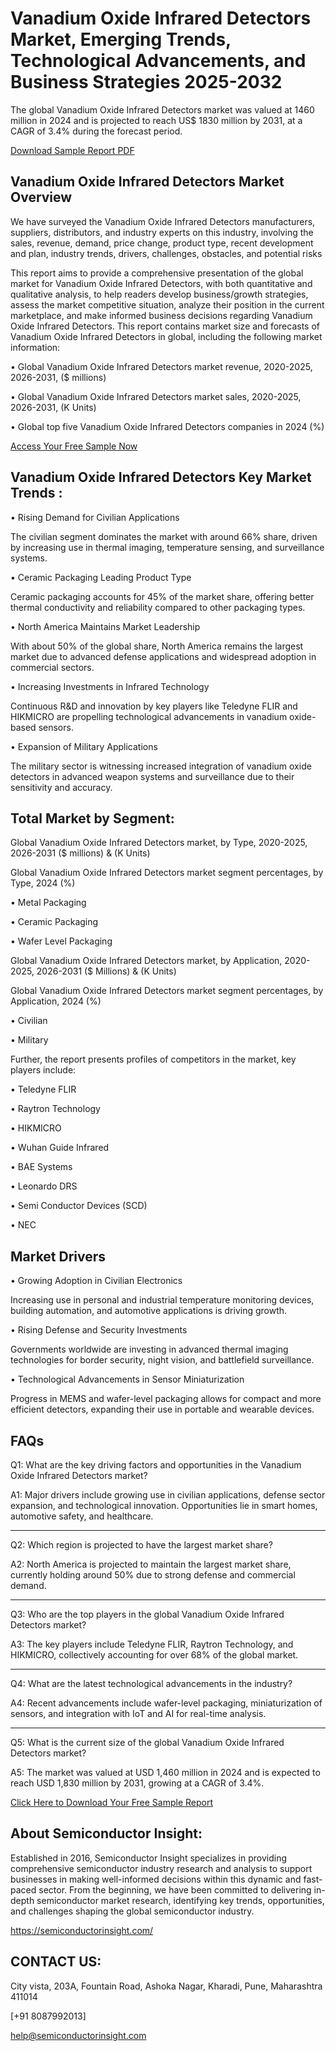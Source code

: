 <h1>Vanadium Oxide Infrared Detectors Market, Emerging Trends, Technological Advancements, and Business Strategies 2025-2032</h1>

The global Vanadium Oxide Infrared Detectors market was valued at 1460 million in 2024 and is projected to reach US$ 1830 million by 2031, at a CAGR of 3.4% during the forecast period.

[Download Sample Report PDF](https://semiconductorinsight.com/download-sample-report/?product_id=91068)

<h2>Vanadium Oxide Infrared Detectors Market Overview</h2>

We have surveyed the Vanadium Oxide Infrared Detectors manufacturers, suppliers, distributors, and industry experts on this industry, involving the sales, revenue, demand, price change, product type, recent development and plan, industry trends, drivers, challenges, obstacles, and potential risks

This report aims to provide a comprehensive presentation of the global market for Vanadium Oxide Infrared Detectors, with both quantitative and qualitative analysis, to help readers develop business/growth strategies, assess the market competitive situation, analyze their position in the current marketplace, and make informed business decisions regarding Vanadium Oxide Infrared Detectors. This report contains market size and forecasts of Vanadium Oxide Infrared Detectors in global, including the following market information:

•	Global Vanadium Oxide Infrared Detectors market revenue, 2020-2025, 2026-2031, ($ millions)

•	Global Vanadium Oxide Infrared Detectors market sales, 2020-2025, 2026-2031, (K Units)

•	Global top five Vanadium Oxide Infrared Detectors companies in 2024 (%)


[Access Your Free Sample Now](https://semiconductorinsight.com/report/vanadium-oxide-infrared-detectors-market/)

<h2>Vanadium Oxide Infrared Detectors Key Market Trends  :</h2>

•	Rising Demand for Civilian Applications

The civilian segment dominates the market with around 66% share, driven by increasing use in thermal imaging, temperature sensing, and surveillance systems.

•	Ceramic Packaging Leading Product Type

Ceramic packaging accounts for 45% of the market share, offering better thermal conductivity and reliability compared to other packaging types.

•	North America Maintains Market Leadership

With about 50% of the global share, North America remains the largest market due to advanced defense applications and widespread adoption in commercial sectors.

•	Increasing Investments in Infrared Technology

Continuous R&D and innovation by key players like Teledyne FLIR and HIKMICRO are propelling technological advancements in vanadium oxide-based sensors.

•	Expansion of Military Applications

The military sector is witnessing increased integration of vanadium oxide detectors in advanced weapon systems and surveillance due to their sensitivity and accuracy.

<h2>Total Market by Segment:</h2>

Global Vanadium Oxide Infrared Detectors market, by Type, 2020-2025, 2026-2031 ($ millions) & (K Units)

Global Vanadium Oxide Infrared Detectors market segment percentages, by Type, 2024 (%)

•	Metal Packaging

•	Ceramic Packaging

•	Wafer Level Packaging

Global Vanadium Oxide Infrared Detectors market, by Application, 2020-2025, 2026-2031 ($ Millions) & (K Units)

Global Vanadium Oxide Infrared Detectors market segment percentages, by Application, 2024 (%)

•	Civilian

•	Military

Further, the report presents profiles of competitors in the market, key players include:

•	Teledyne FLIR

•	Raytron Technology

•	HIKMICRO

•	Wuhan Guide Infrared

•	BAE Systems

•	Leonardo DRS

•	Semi Conductor Devices (SCD)

•	NEC

<h2>Market Drivers</h2>

•	Growing Adoption in Civilian Electronics

Increasing use in personal and industrial temperature monitoring devices, building automation, and automotive applications is driving growth.

•	Rising Defense and Security Investments

Governments worldwide are investing in advanced thermal imaging technologies for border security, night vision, and battlefield surveillance.

•	Technological Advancements in Sensor Miniaturization

Progress in MEMS and wafer-level packaging allows for compact and more efficient detectors, expanding their use in portable and wearable devices.

<h2>FAQs</h2>

Q1: What are the key driving factors and opportunities in the Vanadium Oxide Infrared Detectors market?

A1: Major drivers include growing use in civilian applications, defense sector expansion, and technological innovation. Opportunities lie in smart homes, automotive safety, and healthcare.

________________________________________

Q2: Which region is projected to have the largest market share?

A2: North America is projected to maintain the largest market share, currently holding around 50% due to strong defense and commercial demand.

________________________________________

Q3: Who are the top players in the global Vanadium Oxide Infrared Detectors market?

A3: The key players include Teledyne FLIR, Raytron Technology, and HIKMICRO, collectively accounting for over 68% of the global market.

________________________________________

Q4: What are the latest technological advancements in the industry?

A4: Recent advancements include wafer-level packaging, miniaturization of sensors, and integration with IoT and AI for real-time analysis.

________________________________________

Q5: What is the current size of the global Vanadium Oxide Infrared Detectors market?

A5: The market was valued at USD 1,460 million in 2024 and is expected to reach USD 1,830 million by 2031, growing at a CAGR of 3.4%.

[Click Here to Download Your Free Sample Report ](https://semiconductorinsight.com/download-sample-report/?product_id=91068)

<h2>About Semiconductor Insight:</h2>

Established in 2016, Semiconductor Insight specializes in providing comprehensive semiconductor industry research and analysis to support businesses in making well-informed decisions within this dynamic and fast-paced sector. From the beginning, we have been committed to delivering in-depth semiconductor market research, identifying key trends, opportunities, and challenges shaping the global semiconductor industry.

https://semiconductorinsight.com/

<h2>CONTACT US:</h2>

City vista, 203A, Fountain Road, Ashoka Nagar, Kharadi, Pune, Maharashtra 411014

[+91 8087992013]

help@semiconductorinsight.com



